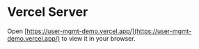 # Vercel Server
Open [https://user-mgmt-demo.vercel.app/](https://user-mgmt-demo.vercel.app/) to view it in your browser.
